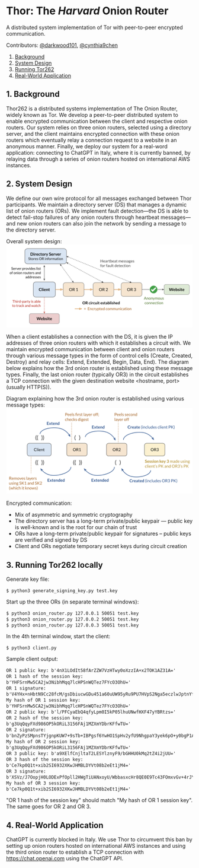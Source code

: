 # Thor: The _Harvard_ Onion Router
A distributed system implementation of Tor with peer-to-peer encrypted communication.

Contributors: [@darkwood101](https://github.com/darkwood101/), [@cynthia9chen](https://github.com/cynthia9chen)

1. [Background](#1-background)
2. [System Design](#2-system-design)
3. [Running Tor262](#3-Running-Tor262)
4. [Real-World Application](#4-Real-World-Application)

## 1. Background

Thor262 is a distributed systems implementation of The Onion Router, widely known as Tor. We develop a peer-to-peer distributed system to enable encrypted communication between the client and respective onion routers. Our system relies on three onion routers, selected using a directory server, and the client maintains encrypted connection with these onion routers which eventually relay a connection request to a website in an anonymous manner. Finally, we deploy our system for a real-word application: connecting to ChatGPT in Italy, where it is currently banned, by relaying data through a series of onion routers hosted on international AWS instances.  

## 2. System Design

We define our own wire protocol for all messages exchanged between Thor participants. We maintain a directory server (DS) that manages a dynamic list of onion routers (ORs). We implement fault detection—the DS is able to detect fail-stop failures of any onion routers through heartbeat messages—and new onion routers can also join the network by sending a message to the directory server. 

Overall system design:
<img src="diagrams/SystemDesign.png" width="700">

When a client establishes a connection with the DS, it is given the IP addresses of three onion routers with which it establishes a circuit with. We maintain encrypted communication between client and onion routers through various message types in the form of control cells (Create, Created, Destroy) and relay cells: Extend, Extended, Begin, Data, End). The diagram below explains how the 3rd onion router is established using these message types. Finally, the last onion router (typically OR3) in the circuit establishes a TCP connection with the given destination website <hostname, port> (usually HTTP(S)).

Diagram explaining how the 3rd onion router is established using various message types:
<img src="diagrams/OR3_establish.png" width="700">

Encrypted communication:
- Mix of asymmetric and symmetric cryptography
- The directory server has a long-term private/public keypair — public key is well-known and is the root for our chain of trust
- ORs have a long-term private/public keypair for signatures – public keys are verified and signed by DS
- Client and ORs negotiate temporary secret keys during circuit creation


## 3. Running Tor262 locally
Generate key file:
```console
$ python3 generate_signing_key.py test.key
```

Start up the three ORs (in separate terminal windows):
```
$ python3 onion_router.py 127.0.0.1 50051 test.key
$ python3 onion_router.py 127.0.0.2 50051 test.key
$ python3 onion_router.py 127.0.0.3 50051 test.key
```

In the 4th terminal window, start the client:
```
$ python3 client.py
```

Sample client output:
```
OR 1 public key: b'4nX1LOdIt58fArZZW7VzHTwy0oXzzIA+x2TOK1AZ31A='
OR 1 hash of the session key: b'YHFSrnMw5CA2jw3NibhMqq7lcHPSnWQTez7FYcO3OhU='
OR 1 signature: b'V4YHx+nHbtN9Cc28fcM/gsDbiucwGDu451a60uUW95yRu9PU7HVpS2Nga5eczlwJptnYfx0f6uFpscRYPphcDA=='
My hash of OR 1 session key: b'YHFSrnMw5CA2jw3NibhMqq7lcHPSnWQTez7FYcO3OhU='
OR 2 public key: b'l/PFCyaEbQ4qfyLpm0I5kP05lhuUNwfHXF47yYBRtzs='
OR 2 hash of the session key: b'g3UqQqyFXd986OP5kORiL3156FAj1MZXmYDbrKFfwTU='
OR 2 signature: b'bnZyPzSMpnsTYjgnpKUW7+9sTb+IBPgsf6YwHO1SpHv2yfU9NhgpaY3yek6pO+y0bgP1Axi16FtHNmEdhPRLCw=='
My hash of OR 2 session key: b'g3UqQqyFXd986OP5kORiL3156FAj1MZXmYDbrKFfwTU='
OR 3 public key: b'a9XElfCnjltaT2LESYlznyF9/bGHHU0kMq2tZ4i2jUU='
OR 3 hash of the session key: b'Ce7kp0Q1t+xib2SI6932XKwJHMBLDYVt08b2eEt1jM4='
OR 3 signature: b'XSVz/J7OopjH0LODExPfOpll2HWgTiUANxoyU/WbbasxcHr8QE0E9Tc43FOmxvGv+4rJYvOujf+gDsW4zB5GAA=='
My hash of OR 3 session key: b'Ce7kp0Q1t+xib2SI6932XKwJHMBLDYVt08b2eEt1jM4='
```

"OR 1 hash of the session key" should match "My hash of OR 1 session key". The same goes for OR 2 and OR 3.


## 4. Real-World Application

ChatGPT is currently blocked in Italy. We use Thor to circumvent this ban by setting up onion routers hosted on international AWS instances and using the third onion router to establish a TCP connection with https://chat.openai.com using the ChatGPT API.
